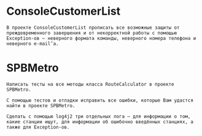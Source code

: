 # ConsoleCustomerList

    В проекте ConsoleCustomerList прописать все возможные защиты от преждевременного завершения и от некорректной работы с помощью Exception-ов — неверного формата команды, неверного номера телефона и неверного e-mail’а.
   
   
# SPBMetro

    Написать тесты на все методы класса RouteCalculator в проекте SPBMetro.

    С помощью тестов и отладки исправить все ошибки, которые Вам удастся найти в проекте SPBMetro.
    
    Сделать с помощью log4j2 три отдельных лога — для информации о том, какие станции ищут, для информации об ошибочно введённых станциях, а также для Exception-ов.

